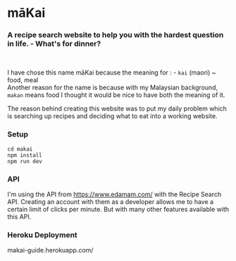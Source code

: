 # māKai

### A recipe search website to help you with the hardest question in life. - What's for dinner?

<br />

I have chose this name māKai because the meaning for : -
`kai` (maori) ~ food, meal
<br />
Another reason for the name is because with my Malaysian background, `makan` means food I thought it would be nice to have both the meaning of it.

The reason behind creating this website was to put my daily problem which is searching up recipes and deciding what to eat into a working website.

### Setup

```
cd makai
npm install
npm run dev
```

### API

I'm using the API from https://www.edamam.com/ with the Recipe Search API. Creating an account with them as a developer allows me to have a certain limit of clicks per minute.
But with many other features available with this API.

### Heroku Deployment

makai-guide.herokuapp.com/

<!-- ### Routes

| Method     | Destination |  |
| :--------- | :------------: | ------------: |
| git status |   git status   |    git status |
| git diff   |    git diff    |      git diff | -->
